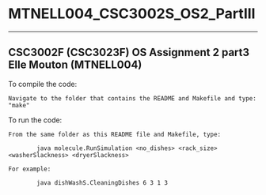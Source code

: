 # MTNELL004_CSC3002S_OS2_PartIII

----------------------------------------------------------------
CSC3002F (CSC3023F) OS Assignment 2 part3
Elle Mouton (MTNELL004)
----------------------------------------------------------------

To compile the code:
	
	Navigate to the folder that contains the README and Makefile and type: "make"

To run the code:
	
	From the same folder as this README file and Makefile, type:

			java molecule.RunSimulation <no_dishes> <rack_size> <washerSlackness> <dryerSlackness>

	For example:

			java dishWashS.CleaningDishes 6 3 1 3
